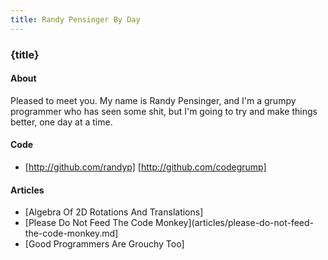 ```yaml
---
title: Randy Pensinger By Day
---
```

### {title} 

#### About
Pleased to meet you. My name is Randy Pensinger, and I'm a grumpy programmer who has seen some shit, but I'm going to try and make things better, one day at a time. 

#### Code
* [http://github.com/randyp] [http://github.com/codegrump]


#### Articles
* [Algebra Of 2D Rotations And Translations]
* [Please Do Not Feed The Code Monkey](articles/please-do-not-feed-the-code-monkey.md]
* [Good Programmers Are Grouchy Too]

